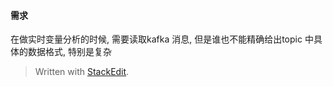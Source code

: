 #### 需求
在做实时变量分析的时候, 需要读取kafka 消息, 但是谁也不能精确给出topic 中具体的数据格式, 特别是复杂


> Written with [StackEdit](https://stackedit.io/).
<!--stackedit_data:
eyJoaXN0b3J5IjpbMTQzODQzNzc0OF19
-->